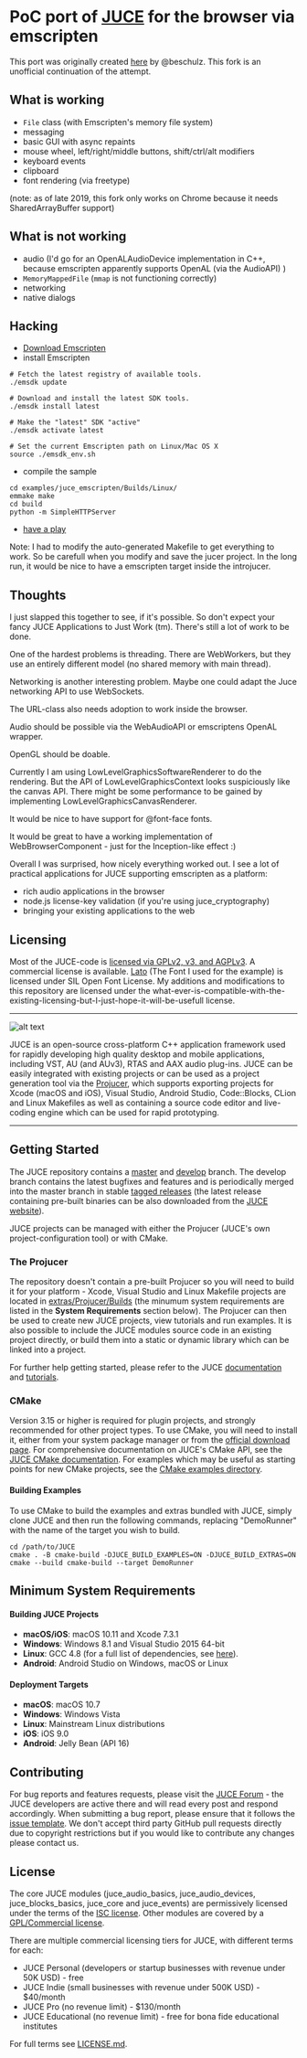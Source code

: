 # PoC port of [JUCE](http://www.juce.com/) for the browser via emscripten

This port was originally created [here](https://github.com/beschulz/juce_emscripten) by @beschulz. This fork is an unofficial continuation of the attempt.

## What is working
- `File` class (with Emscripten's memory file system)
- messaging
- basic GUI with async repaints
- mouse wheel, left/right/middle buttons, shift/ctrl/alt modifiers
- keyboard events
- clipboard
- font rendering (via freetype)

(note: as of late 2019, this fork only works on Chrome because it needs SharedArrayBuffer support)

## What is not working
- audio (I'd go for an OpenALAudioDevice implementation in C++, because emscripten apparently supports OpenAL (via the AudioAPI) )
- `MemoryMappedFile` (`mmap` is not functioning correctly)
- networking
- native dialogs

## Hacking

- [Download Emscripten](http://kripken.github.io/emscripten-site/docs/getting_started/downloads.html)
- install Emscripten
```shell
# Fetch the latest registry of available tools.
./emsdk update

# Download and install the latest SDK tools.
./emsdk install latest

# Make the "latest" SDK "active"
./emsdk activate latest

# Set the current Emscripten path on Linux/Mac OS X
source ./emsdk_env.sh
```

- compile the sample
```shell
cd examples/juce_emscripten/Builds/Linux/
emmake make
cd build
python -m SimpleHTTPServer
```
- [have a play](http://127.0.0.1:8000)

Note: I had to modify the auto-generated Makefile to get everything to work. So be carefull when you modify and save the jucer project. In the long run, it would be nice to have a emscripten target inside the introjucer.

## Thoughts

I just slapped this together to see, if it's possible. So don't expect your fancy JUCE Applications to Just Work (tm). There's still a lot of work to be done.

One of the hardest problems is threading. There are WebWorkers, but they use an entirely different model (no shared memory with main thread).

Networking is another interesting problem. Maybe one could adapt the Juce networking API to use WebSockets.

The URL-class also needs adoption to work inside the browser.

Audio should be possible via the WebAudioAPI or emscriptens OpenAL wrapper.

OpenGL should be doable.

Currently I am using LowLevelGraphicsSoftwareRenderer to do the rendering. But the API of LowLevelGraphicsContext looks suspiciously like the canvas API. There might be some performance to be gained by implementing LowLevelGraphicsCanvasRenderer.

It would be nice to have support for @font-face fonts.

It would be great to have a working implementation of WebBrowserComponent - just for the Inception-like effect :) 

Overall I was surprised, how nicely everything worked out. I see a lot of practical applications for JUCE supporting emscripten as a platform:
  - rich audio applications in the browser
  - node.js license-key validation (if you're using juce_cryptography)
  - bringing your existing applications to the web


## Licensing

Most of the JUCE-code is [licensed via GPLv2, v3, and AGPLv3](https://github.com/julianstorer/JUCE). A commercial license is available.
[Lato](http://www.latofonts.com/lato-free-fonts/) (The Font I used for the example) is licensed under SIL Open Font License.
My additions and modifications to this repository are licensed under the what-ever-is-compatible-with-the-existing-licensing-but-I-just-hope-it-will-be-usefull license.

----

![alt text](https://assets.juce.com/juce/JUCE_banner.png "JUCE")

JUCE is an open-source cross-platform C++ application framework used for rapidly
developing high quality desktop and mobile applications, including VST, AU (and AUv3),
RTAS and AAX audio plug-ins. JUCE can be easily integrated with existing projects or can
be used as a project generation tool via the [Projucer](https://juce.com/discover/projucer),
which supports exporting projects for Xcode (macOS and iOS), Visual Studio, Android Studio,
Code::Blocks, CLion and Linux Makefiles as well as containing a source code editor and
live-coding engine which can be used for rapid prototyping.

---

## Getting Started

The JUCE repository contains a [master](https://github.com/juce-framework/JUCE/tree/master)
and [develop](https://github.com/juce-framework/JUCE/tree/develop) branch. The develop branch
contains the latest bugfixes and features and is periodically merged into the master
branch in stable [tagged releases](https://github.com/juce-framework/JUCE/releases)
(the latest release containing pre-built binaries can be also downloaded from the
[JUCE website](https://juce.com/get-juce)).

JUCE projects can be managed with either the Projucer (JUCE's own project-configuration
tool) or with CMake.

### The Projucer

The repository doesn't contain a pre-built Projucer so you will need to build it
for your platform - Xcode, Visual Studio and Linux Makefile projects are located in
[extras/Projucer/Builds](/extras/Projucer/Builds)
(the minumum system requirements are listed in the __System Requirements__ section below).
The Projucer can then be used to create new JUCE projects, view tutorials and run examples.
It is also possible to include the JUCE modules source code in an existing project directly,
or build them into a static or dynamic library which can be linked into a project.

For further help getting started, please refer to the JUCE
[documentation](https://juce.com/learn/documentation) and
[tutorials](https://juce.com/learn/tutorials).

### CMake

Version 3.15 or higher is required for plugin projects, and strongly
recommended for other project types. To use CMake, you will need to install it,
either from your system package manager or from the [official download
page](https://cmake.org/download/). For comprehensive documentation on JUCE's
CMake API, see the [JUCE CMake documentation](/docs/CMake%20API.md). For examples
which may be useful as starting points for new CMake projects, see the [CMake
examples directory](/examples/CMake).

#### Building Examples

To use CMake to build the examples and extras bundled with JUCE, simply clone
JUCE and then run the following commands, replacing "DemoRunner" with the name
of the target you wish to build.

    cd /path/to/JUCE
    cmake . -B cmake-build -DJUCE_BUILD_EXAMPLES=ON -DJUCE_BUILD_EXTRAS=ON
    cmake --build cmake-build --target DemoRunner

## Minimum System Requirements

#### Building JUCE Projects

- __macOS/iOS__: macOS 10.11 and Xcode 7.3.1
- __Windows__: Windows 8.1 and Visual Studio 2015 64-bit
- __Linux__: GCC 4.8 (for a full list of dependencies, see
[here](/docs/Linux%20Dependencies.md)).
- __Android__: Android Studio on Windows, macOS or Linux

#### Deployment Targets

- __macOS__: macOS 10.7
- __Windows__: Windows Vista
- __Linux__: Mainstream Linux distributions
- __iOS__: iOS 9.0
- __Android__: Jelly Bean (API 16)

## Contributing

For bug reports and features requests, please visit the [JUCE Forum](https://forum.juce.com/) -
the JUCE developers are active there and will read every post and respond accordingly. When
submitting a bug report, please ensure that it follows the
[issue template](/.github/ISSUE_TEMPLATE.txt).
We don't accept third party GitHub pull requests directly due to copyright restrictions
but if you would like to contribute any changes please contact us.

## License

The core JUCE modules (juce_audio_basics, juce_audio_devices, juce_blocks_basics, juce_core
and juce_events) are permissively licensed under the terms of the
[ISC license](http://www.isc.org/downloads/software-support-policy/isc-license/).
Other modules are covered by a
[GPL/Commercial license](https://www.gnu.org/licenses/gpl-3.0.en.html).

There are multiple commercial licensing tiers for JUCE, with different terms for each:
- JUCE Personal (developers or startup businesses with revenue under 50K USD) - free
- JUCE Indie (small businesses with revenue under 500K USD) - $40/month
- JUCE Pro (no revenue limit) - $130/month
- JUCE Educational (no revenue limit) - free for bona fide educational institutes

For full terms see [LICENSE.md](LICENSE.md).
